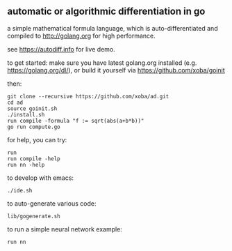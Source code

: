 automatic or algorithmic differentiation in go
----------------------------------------------

a simple mathematical formula language, which is auto-differentiated
and compiled to http://golang.org for high performance.

see https://autodiff.info for live demo.

to get started: make sure you have latest golang.org installed
(e.g. https://golang.org/dl/), or build it yourself via
https://github.com/xoba/goinit

then:

    git clone --recursive https://github.com/xoba/ad.git
    cd ad
    source goinit.sh
    ./install.sh
    run compile -formula "f := sqrt(abs(a+b*b))"
    go run compute.go

for help, you can try:

    run
    run compile -help
    run nn -help

to develop with emacs:

    ./ide.sh

to auto-generate various code:

    lib/gogenerate.sh

to run a simple neural network example:

    run nn


